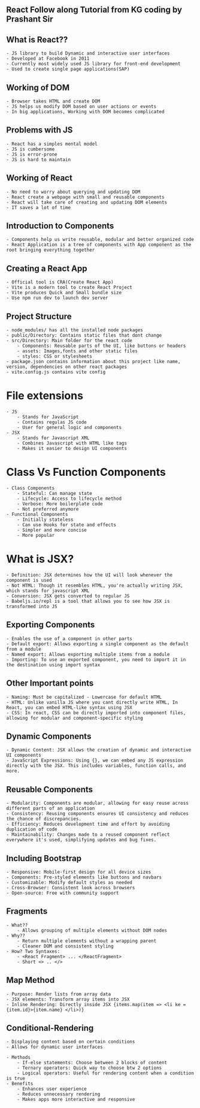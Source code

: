 ## React Follow along Tutorial from KG coding by Prashant Sir 

## What is React??
    - JS library to build Dynamic and interactive user interfaces
    - Developed at Facebook in 2011
    - Currently most widely used JS library for front-end development
    - Used to create single page applications(SAP)

## Working of DOM
    - Browser takes HTML and create DOM
    - JS helps us modify DOM based on user actions or events
    - In big applications, Working with DOM becomes complicated
## Problems with JS
    - React has a simples mental model
    - JS is cumbersome
    - JS is error-prone
    - JS is hard to maintain
## Working of React
    - No need to worry about querying and updating DOM
    - React create a webpage with small and reusable components
    - React will take care of creating and updating DOM elements
    - IT saves a lot of time

## Introduction to Components
    - Components help us write reusable, modular and better organized code
    - React Application is a tree of components with App component as the root bringing everything together

## Creating a React App
    - Official tool is CRA(Create React App)
    - Vite is a modern tool to create React Project
    - Vite produces Quick and Small bundle size
    - Use npm run dev to launch dev server

## Project Structure
    - node_modules/ has all the installed node packages
    - public/Directory: Contains static files that dont change
    - src/Directory: Main folder for the react code
        - Components: Reusable parts of the UI, like buttons or headers
        - assets: Images,fonts and other static files
        - styles: CSS or stylesheets
    - package.json contains information about this project like name, version, dependencies on other react packages
    - vite.config.js contains vite config

# File extensions
    - JS
        - Stands for JavaScript
        - Contains regulas JS code
        - User for general logic and components
    - JSX
        - Stands for Javascript XML
        - Combines Javascript with HTML like tags
        - Makes it easier to design UI components

# Class Vs Function Components
    - Class Components
        - Stateful: Can manage state
        - Lifecycle: Access to lifecycle method
        - Verbose: More boilerplate code
        - Not preferred anymore
    - Functional Components
        - Initially stateless
        - Can use Hooks for state and effects
        - Simpler and more concise
        - More popular
# What is JSX?
    - Definition: JSX determines how the UI will look whenever the component is used
    - Not HTML: Though it resembles HTML, you're actually writing JSX, which stands for javascript XML
    - Conversion: JSX gets converted to regular JS
    - Babeljs.io/repl is a tool that allows you to see how JSX is transformed into JS

## Exporting Components
    - Enables the use of a component in other parts
    - Default export: Allows exporting a single component as the default from a module
    - Named export: Allows exporting multiple items from a module
    - Importing: To use an exported component, you need to import it in the destination using import syntax

## Other Important points
    - Naming: Must be capitalized - Lowercase for default HTML
    - HTML: Unlike vanilla JS where you cant directly write HTML, In React, you can embed HTML-like syntax using JSX
    - CSS: In react, CSS can be directly imported into component files, allowing for modular and component-specific styling

## Dynamic Components
    - Dynamic Content: JSX allows the creation of dynamic and interactive UI components
    - JavaScript Expressions: Using {}, we can embed any JS expression directly with the JSX. This includes variables, function calls, and more.

## Reusable Components
    - Modularity: Components are modular, allowing for easy reuse across different parts of an application
    - Consistency: Reusing components ensures UI consistency and reduces the chance of discrepancies.
    - Efficiency: Reduces development time and effort by avoiding duplication of code
    - Maintainability: Changes made to a reused component reflect everywhere it's used, simplifying updates and bug fixes.

## Including Bootstrap
    - Responsive: Mobile-first design for all device sizes
    - Components: Pre-styled elements like buttons and navbars
    - Customizable: Modify default styles as needed
    - Cross-Browser: Consistent look across browsers
    - Open-source: Free with community support

## Fragments
    - What??
        - Allows grouping of multiple elements without DOM nodes
    - Why??
        - Return multiple elements without a wrapping parent
        - Cleaner DOM and consistent styling
    - How? Two Syntaxes:
        - <React Fragment> ... </ReactFragment>
        - Short <> .. </>

## Map Method
    - Purpose: Render lists from array data
    - JSX elements: Transform array items into JSX
    - Inline Rendering: Directly inside JSX {items.map(item => <li ke = {item.id}>{item.name} </li>)}

## Conditional-Rendering
    - Displaying content based on certain conditions
    - Allows for dynamic user interfaces

    - Methods
        - If-else statements: Choose between 2 blocks of content
        - Ternary operators: Quick way to choose btw 2 options
        - Logical operators: Useful for rendering content when a condition is true
    - Benefits
        - Enhances user experience
        - Reduces unnecessary rendering
        - Makes apps more interactive and responsive
